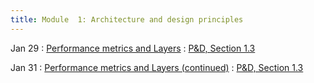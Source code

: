 ```yaml
---
title: Module  1: Architecture and design principles
---
```


Jan 29
: [Performance metrics and Layers](https://canvas.cornell.edu/files/9841309/download?download_frd=1)
  : [P&D, Section 1.3]()

Jan 31
: [Performance metrics and Layers (continued)](https://canvas.cornell.edu/files/9854506/download?download_frd=1)
  : [P&D, Section 1.3]()

